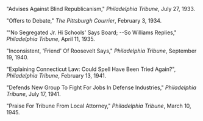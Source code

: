 "Advises Against Blind Republicanism," *Philadelphia Tribune*, July 27, 1933. 

"Offers to Debate," *The Pittsburgh Courrier*, February 3, 1934. 

"'No Segregated Jr. Hi Schools' Says Board; --So Williams Replies," *Philadelphia Tribune*, April 11, 1935.

"Inconsistent, 'Friend' Of Roosevelt Says," *Philadelphia Tribune*, September 19, 1940. 

"Explaining Connecticut Law: Could Spell Have Been Tried Again?", *Philadelphia Tribune*, February 13, 1941. 

"Defends New Group To Fight For Jobs In Defense Industries," *Philadelphia Tribune*, July 17, 1941. 

"Praise For Tribune From Local Attorney," *Philadelphia Tribune*, March 10, 1945. 
